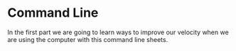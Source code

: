 # Command Line

In the first part we are going to learn ways to improve our velocity when we are using the computer with this command line sheets.

